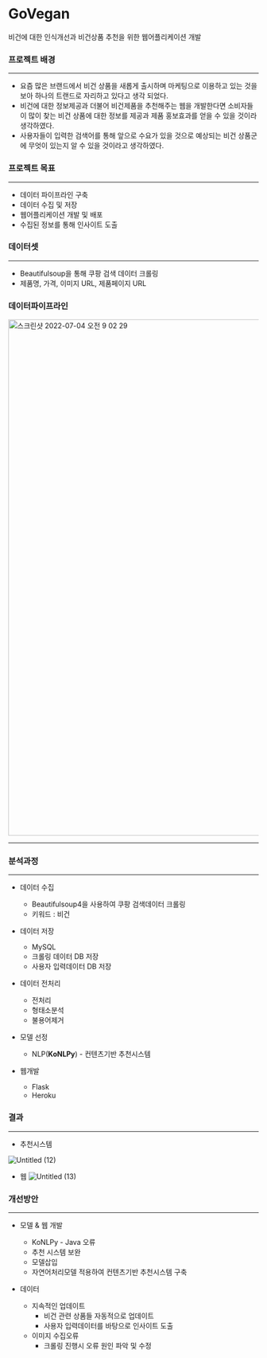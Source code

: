 # GoVegan
비건에 대한 인식개선과 비건상품 추천을 위한 웹어플리케이션 개발

### 프로젝트 배경

--- 

- 요즘 많은 브랜드에서 비건 상품을 새롭게 출시하며 마케팅으로 이용하고 있는 것을 보아 하나의 트랜드로 자리하고 있다고 생각 되었다.
- 비건에 대한 정보제공과 더불어 비건제품을 추천해주는 웹을 개발한다면 소비자들이 많이 찾는 비건 상품에 대한 정보를 제공과 제품 홍보효과를 얻을 수 있을 것이라 생각하였다.
- 사용자들이 입력한 검색어를 통해 앞으로 수요가 있을 것으로 예상되는 비건 상품군에 무엇이 있는지 알 수 있을 것이라고 생각하였다.

### 프로젝트 목표

---

- 데이터 파이프라인 구축
- 데이터 수집 및 저장
- 웹어플리케이션 개발 및 배포
- 수집된 정보를 통해 인사이트 도출

### 데이터셋

---

- Beautifulsoup을 통해 쿠팡 검색 데이터 크롤링
- 제품명, 가격, 이미지 URL, 제품페이지 URL

### 데이터파이프라인

<img width="1037" alt="스크린샷 2022-07-04 오전 9 02 29" src="https://user-images.githubusercontent.com/86764734/177061891-8cda9ca8-2460-4f8f-b2c9-97d418394eeb.png">

---

### 분석과정

---

- 데이터 수집
    - Beautifulsoup4을 사용하여 쿠팡 검색데이터 크롤링
    - 키워드 : 비건

- 데이터 저장
    - MySQL
    - 크롤링 데이터 DB 저장
    - 사용자 입력데이터 DB 저장

- 데이터 전처리
    - 전처리
    - 형태소분석
    - 불용어제거

- 모델 선정
    - NLP(**KoNLPy**) - 컨텐츠기반 추천시스템

- 웹개발
    - Flask
    - Heroku

### 결과

---

- 추천시스템

![Untitled (12)](https://user-images.githubusercontent.com/86764734/175309544-bbe5c6b9-ed74-425f-8452-9d5bbf5f3e71.png)

- 웹
![Untitled (13)](https://user-images.githubusercontent.com/86764734/175309973-d8c4cd5e-b6a8-4a4d-8975-f6da0d1cd93d.png)


### 개선방안

---

- 모델 & 웹 개발
    - KoNLPy - Java 오류
    - 추천 시스템 보완
    - 모델삽입
    - 자연어처리모델 적용하여 컨텐츠기반 추천시스템 구축

- 데이터
    - 지속적인 업데이트
      - 비건 관련 상품들 자동적으로 업데이트
      - 사용자 입력데이터를 바탕으로 인사이트 도출
    - 이미지 수집오류
      - 크롤링 진행시 오류 원인 파악 및 수정


